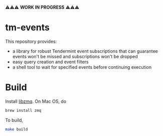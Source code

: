 ⚠️⚠️⚠️ **WORK IN PROGRESS** ⚠️⚠️⚠️

# tm-events
This repository provides:
- a library for robust Tendermint event subscriptions that can guarantee events won't be missed and subscriptions won't be dropped
- easy query creation and event filters
- a shell tool to wait for specified events before continuing execution

# Build

Install [libzmq](https://zeromq.org/download/). On Mac OS, do
```sh
brew install zmq
```

To build,
```sh
make build
```
